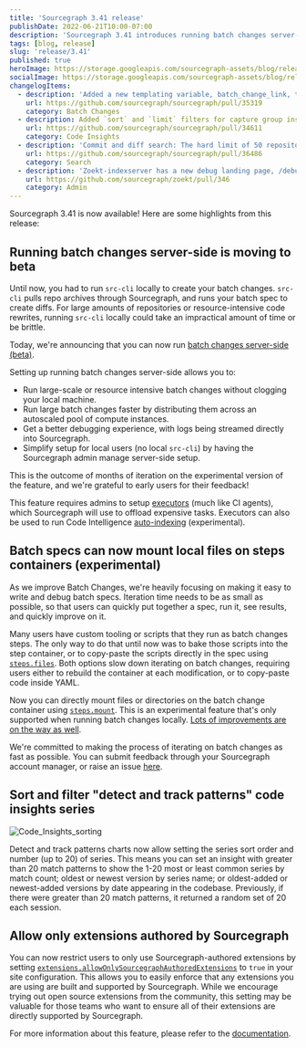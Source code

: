 ```yaml
---
title: 'Sourcegraph 3.41 release'
publishDate: 2022-06-21T10:00-07:00
description: 'Sourcegraph 3.41 introduces running batch changes server-side, file mounting for the batch change container, greater pattern tracking in Code Insights, and admin settings to restrict extensions to those authored by Sourcegraph.'
tags: [blog, release]
slug: 'release/3.41'
published: true
heroImage: https://storage.googleapis.com/sourcegraph-assets/blog/release-post/3.41/sourcegraph-3-41-release.png
socialImage: https://storage.googleapis.com/sourcegraph-assets/blog/release-post/3.41/sourcegraph-3-41-release.png
changelogItems: 
  - description: 'Added a new templating variable, batch_change_link, to give more control over where the "Created by Sourcegraph batch change ..." message appears in the published changeset description. This message would occasionally break CI workflows that parsed the bottom of a message; it can now be moved accordingly.'
    url: https://github.com/sourcegraph/sourcegraph/pull/35319
    category: Batch Changes
  - description: Added `sort` and `limit` filters for capture group insights. This gives Code Insights users more control over which series are displayed.
    url: https://github.com/sourcegraph/sourcegraph/pull/34611
    category: Code Insights
  - description: 'Commit and diff search: The hard limit of 50 repositories has been removed, so you can now run broader searches. Long-running searches will continue running until the timeout is hit.'
    url: https://github.com/sourcegraph/sourcegraph/pull/36486
    category: Search
  - description: 'Zoekt-indexserver has a new debug landing page, /debug, which exposes information about the queue, the list of indexed repositories, and the list of assigned repositories for easier visual debugging. Admins can reach the debug landing page by going to the site admin view and selecting Instrumentation > indexed-search-indexer > Debug.'
    url: https://github.com/sourcegraph/zoekt/pull/346
    category: Admin
---
```

 
Sourcegraph 3.41 is now available! Here are some highlights from this release:

## Running batch changes server-side is moving to beta

Until now, you had to run `src-cli` locally to create your batch changes. `src-cli` pulls repo archives through Sourcegraph, and runs your batch spec to create diffs. For large amounts of repositories or resource-intensive code rewrites, running `src-cli` locally could take an impractical amount of time or be brittle.

Today, we're announcing that you can now run [batch changes server-side (beta)](https://docs.sourcegraph.com/batch_changes/explanations/server_side). 

Setting up running batch changes server-side allows you to:
- Run large-scale or resource intensive batch changes without clogging your local machine.
- Run large batch changes faster by distributing them across an autoscaled pool of compute instances.
- Get a better debugging experience, with logs being streamed directly into Sourcegraph.
- Simplify setup for local users (no local `src-cli`) by having the Sourcegraph admin manage server-side setup.

This is the outcome of months of iteration on the experimental version of the feature, and we're grateful to early users for their feedback!

This feature requires admins to setup [executors](https://docs.sourcegraph.com/admin/executors) (much like CI agents), which Sourcegraph will use to offload expensive tasks. Executors can also be used to run Code Intelligence [auto-indexing](https://docs.sourcegraph.com/code_intelligence/how-to/enable_auto_indexing) (experimental).

##  Batch specs can now mount local files on steps containers (experimental)

As we improve Batch Changes, we're heavily focusing on making it easy to write and debug batch specs. Iteration time needs to be as small as possible, so that users can quickly put together a spec, run it, see results, and quickly improve on it.

Many users have custom tooling or scripts that they run as batch changes steps. The only way to do that until now was to bake those scripts into the step container, or to copy-paste the scripts directly in the spec using [`steps.files`](https://docs.sourcegraph.com/batch_changes/references/batch_spec_yaml_reference#steps-files). Both options slow down iterating on batch changes, requiring users either to rebuild the container at each modification, or to copy-paste code inside YAML.

Now you can directly mount files or directories on the batch change container using [`steps.mount`](https://docs.sourcegraph.com/batch_changes/references/batch_spec_yaml_reference#steps-mount). This is an experimental feature that's only supported when running batch changes locally. [Lots of improvements are on the way as well](https://github.com/sourcegraph/sourcegraph/issues/14851).

We're committed to making the process of iterating on batch changes as fast as possible. You can submit feedback through your Sourcegraph account manager, or raise an issue [here](https://github.com/sourcegraph/sourcegraph/issues/new?title=Batch%20changes:&body=@batchers%20this%20is%20an%20issue%20for%20you).

## Sort and filter "detect and track patterns" code insights series 

![Code_Insights_sorting](https://storage.googleapis.com/sourcegraph-assets/blog/release-post/3.41/code_insights_sorting.png)

Detect and track patterns charts now allow setting the series sort order and number (up to 20) of series. This means you can set an insight with greater than 20 match patterns to show the 1-20 most or least common series by match count; oldest or newest version by series name; or oldest-added or newest-added versions by date appearing in the codebase. Previously, if there were greater than 20 match patterns, it returned a random set of 20 each session.

## Allow only extensions authored by Sourcegraph

You can now restrict users to only use Sourcegraph-authored extensions by setting [`extensions.allowOnlySourcegraphAuthoredExtensions`](../config/site_config.md) to `true` in your site configuration. This allows you to easily enforce that any extensions you are using are built and supported by Sourcegraph. While we encourage trying out open source extensions from the community, this setting may be valuable for those teams who want to ensure all of their extensions are directly supported by Sourcegraph.

For more information about this feature, please refer to the [documentation](https://docs.sourcegraph.com/admin/extensions#allow-only-extensions-authored-by-sourcegraph).
